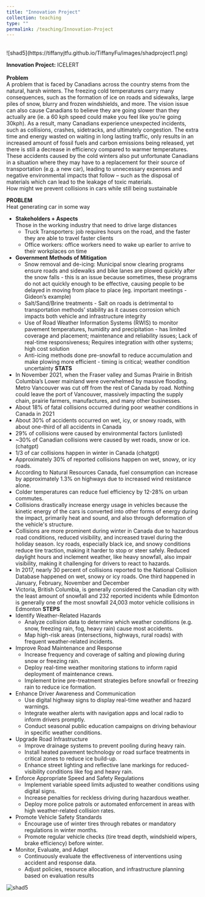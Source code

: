 ```yaml
---
title: "Innovation Project"
collection: teaching
type: ""
permalink: /teaching/Innovation-Project
---
```

<br>
![shad5](https://tiffanyjtfu.github.io/TiffanyFu/images/shadproject1.png)
<br>

**Innovation Project:** ICELERT
<br><br>**Problem**
<br>A problem that is faced by Canadians across the country stems from the natural, harsh winters. The freezing cold temperatures carry many consequences, such as the formation of ice on roads and sidewalks, large piles of snow, blurry and frozen windshields, and more. The vision issue can also cause Canadians to believe they are going slower than they actually are (ie. a 60 kph speed could make you feel like you’re going 30kph). As a result, many Canadians experience unexpected incidents, such as collisions, crashes, sidetracks, and ultimately congestion. The extra time and energy wasted on waiting in long lasting traffic, only results in an increased amount of fossil fuels and carbon emissions being released, yet there is still a decrease in efficiency compared to warmer temperatures. These accidents caused by the cold winters also put unfortunate Canadians in a situation where they may have to a replacement for their source of transportation (e.g. a new car), leading to unnecessary expenses and negative environmental impacts that follow – such as the disposal of materials which can lead to the leakage of toxic materials. 
<br>How might we prevent collisions in cars while still being sustainable

**PROBLEM**
<br>Heat generating car in some way
* **Stakeholders + Aspects**
<br>Those in the working industry that need to drive large distances
  * Truck Transporters: job requires hours on the road, and the faster they are able to travel faster clients 
  * Office workers: office workers need to wake up earlier to arrive to their workplaces on time
* **Government Methods of Mitigation**
  * Snow removal and de-icing: Municipal snow clearing programs ensure roads and sidewalks and bike lanes are plowed quickly after the snow falls - this is an issue because sometimes, these programs do not act quickly enough to be effective, causing people to be delayed in moving from place to place (eg. important meetings - Gideon’s example)
   * Salt/Sand/Brine treatments - Salt on roads is detrimental to transportation methods’ stability as it causes corrosion which impacts both vehicle and infrastructure integrity
   * Use of Road Weather Information Systems (RWIS) to monitor pavement temperatures, humidity and precipitation - has limited coverage and placement; maintenance and reliability issues; Lack of real-time responsiveness; Requires integration with other systems; high cost solution
   * Anti-icing methods done pre-snowfall to reduce accumulation and make plowing more efficient - timing is critical; weather condition uncertainty
**STATS**
* In November 2021, when the Fraser valley and Sumas Prairie in British Columbia’s Lower mainland were overwhelmed by massive flooding. Metro Vancouver was cut off from the rest of Canada by road. Nothing could leave the port of Vancouver, massively impacting the supply chain, prairie farmers, manufactures, and many other businesses.
* About 18% of fatal collisions occurred during poor weather conditions in Canada in 2021
* About 30% of accidents occurred on wet, icy, or snowy roads, with about one-third of all accidents in Canada
* 29% of collisions were caused by environmental factors (unlisted)
* ~30% of Canadian collisions were caused by wet roads, snow or ice. (chatgpt)
* 1/3 of car collisions happen in winter in Canada (chatgpt)
* Approximately 30% of reported collisions happen on wet, snowy, or icy roads.
* According to Natural Resources Canada, fuel consumption can increase by approximately 1.3% on highways due to increased wind resistance alone.
* Colder temperatures can reduce fuel efficiency by 12-28% on urban commutes.
* Collisions drastically increase energy usage in vehicles because the kinetic energy of the cars is converted into other forms of energy during the impact, primarily heat and sound, and also through deformation of the vehicle's structure.
* Collisions are more prominent during winter in Canada due to hazardous road conditions, reduced visibility, and increased travel during the holiday season. Icy roads, especially black ice, and snowy conditions reduce tire traction, making it harder to stop or steer safely. Reduced daylight hours and inclement weather, like heavy snowfall, also impair visibility, making it challenging for drivers to react to hazards.
* In 2017, nearly 30 percent of collisions reported to the National Collision Database happened on wet, snowy or icy roads. One third happened in January, February, November and December
* Victoria, British Columbia, is generally considered the Canadian city with the least amount of snowfall and 232 reported incidents while Edmonton is generally one of the most snowfall 24,003 motor vehicle collisions in Edmonton
**STEPS**
* Identify Weather-Related Hazards
  * Analyze collision data to determine which weather conditions (e.g. snow, freezing rain, fog, heavy rain) cause most accidents.
  * Map high-risk areas (intersections, highways, rural roads) with frequent weather-related incidents.
* Improve Road Maintenance and Response
  * Increase frequency and coverage of salting and plowing during snow or freezing rain.
  * Deploy real-time weather monitoring stations to inform rapid deployment of maintenance crews.
  * Implement brine pre-treatment strategies before snowfall or freezing rain to reduce ice formation.
* Enhance Driver Awareness and Communication
  * Use digital highway signs to display real-time weather and hazard warnings.
  * Integrate weather alerts with navigation apps  and local radio to inform drivers promptly.
  * Conduct seasonal public education campaigns on driving behaviour in specific weather conditions.
* Upgrade Road Infrastructure
  * Improve drainage systems to prevent pooling during heavy rain.
  * Install heated pavement technology or road surface treatments in critical zones to reduce ice build-up.
  * Enhance street lighting and reflective lane markings for reduced-visibility conditions like fog and heavy rain.
* Enforce Appropriate Speed and Safety Regulations
  * Implement variable speed limits adjusted to weather conditions using digital signs.
  * Increase penalties for reckless driving during hazardous weather.
  * Deploy more police patrols or automated enforcement in areas with high weather-related collision rates.
* Promote Vehicle Safety Standards
  * Encourage use of winter tires through rebates or mandatory regulations in winter months.
  * Promote regular vehicle checks (tire tread depth, windshield wipers, brake efficiency) before winter.
* Monitor, Evaluate, and Adapt
  * Continuously evaluate the effectiveness of interventions using accident and response data.
  * Adjust policies, resource allocation, and infrastructure planning based on evaluation results

![shad5](https://tiffanyjtfu.github.io/TiffanyFu/images/shad5.jpg)







